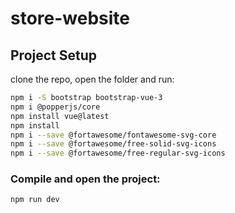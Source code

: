 # store-website

## Project Setup

clone the repo, open the folder and run:

```sh
npm i -S bootstrap bootstrap-vue-3
npm i @popperjs/core
npm install vue@latest
npm install
npm i --save @fortawesome/fontawesome-svg-core
npm i --save @fortawesome/free-solid-svg-icons
npm i --save @fortawesome/free-regular-svg-icons
```

### Compile and open the project:

```sh
npm run dev
```
